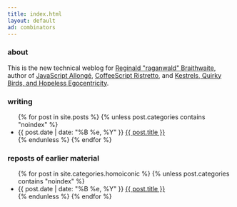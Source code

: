 ```yaml
---
title: index.html
layout: default
ad: combinators
---
```


### about

This is the new technical weblog for [Reginald "raganwald" Braithwaite](http://braythwayt.com), author of [JavaScript Allongé](http://leanpub.com/javascript-allonge), [CoffeeScript Ristretto](http://ristrettolo.gy), and [Kestrels, Quirky Birds, and Hopeless Egocentricity](http://combinators.info).

### writing

<div class="related">
  <ul>
    {% for post in site.posts %}
      {% unless post.categories contains "noindex" %}
        <li>
    <span>{{ post.date | date: "%B %e, %Y" }}</span> <a href="{{ post.url }}">{{ post.title }}</a>
        </li>
      {% endunless %}
    {% endfor %}
  </ul>
</div>

### reposts of earlier material

<div class="related">
  <ul>
    {% for post in site.categories.homoiconic %}
      {% unless post.categories contains "noindex" %}
        <li>
    <span>{{ post.date | date: "%B %e, %Y" }}</span> <a href="{{ post.url }}">{{ post.title }}</a>
        </li>
      {% endunless %}
    {% endfor %}
  </ul>
</div>